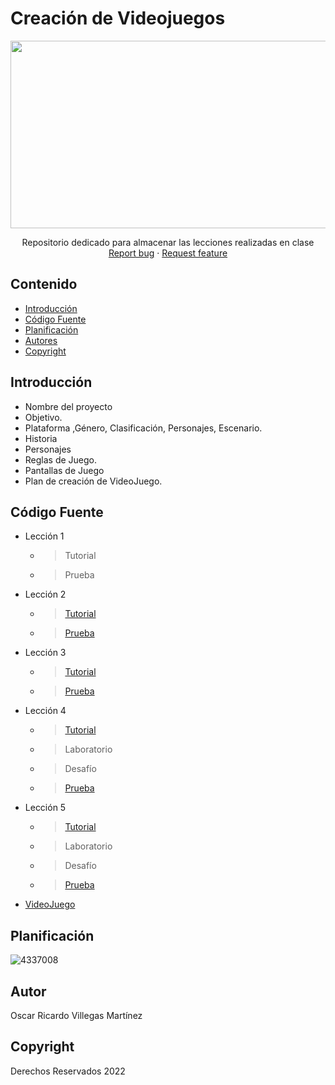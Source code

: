 # Creación de Videojuegos
<p align="center">
    <img src="https://assets1.ignimgs.com/thumbs/userUploaded/2015/8/28/bestsellinggames1280-1440779592068_1280w.jpg" alt="Logo" width=1200 height=300>

  <p align="center">
    Repositorio dedicado para almacenar las lecciones realizadas en clase
    <br>
    <a href="https://reponame/issues/new?template=bug.md">Report bug</a>
    ·
    <a href="https://reponame/issues/new?template=feature.md&labels=feature">Request feature</a>
  </p>
</p>


## Contenido

- [Introducción](#introducción)
- [Código Fuente](#código-fuente)
- [Planificación](#planificación)
- [Autores](#autores)
- [Copyright](#copyright)


## Introducción

- Nombre del proyecto
- Objetivo.
- Plataforma ,Género, Clasificación, Personajes, Escenario.
- Historia
- Personajes
- Reglas de Juego.
- Pantallas de Juego
- Plan de creación de VideoJuego.

## Código Fuente

* Lección 1
  * > Tutorial
  * > Prueba
* Lección 2
  * > [Tutorial](/Leccion%202/Prototipo02_OscarRicardoVillegasMartinez.unitypackage)
  * > [Prueba](/Leccion%202/EvidenciaPrototipo02_OscarRicardoVillegasMartínez.pdf)
* Lección 3
  * > [Tutorial](/Leccion%203/Prototipo03_OscarRicardoVillegasMartinez.unitypackage)
  * > [Prueba](/Leccion%203/EvidenciaPrototipo03_OscarRicardoVillegasMartínez.pdf)
* Lección 4
  * > [Tutorial](/Leccion%204/Prototipo_04OscarRicardoVillegasMartinez.unitypackage)
  * > Laboratorio
  * > Desafío
  * > [Prueba](/Leccion%204/EvidenciaPrototipo04_OscarRicardoVillegasMartínez.pdf)
* Lección 5
  * > [Tutorial](/Leccion%205/Prototipo_05OscarRicardoVillegasMartinez.unitypackage)
  * > Laboratorio
  * > Desafío
  * > [Prueba](/Leccion%205/EvidenciaPrototipo05_OscarRicardoVillegasMartínez.pdf)
* [VideoJuego](https://github.com/TaobT/CartToon-Race)

## Planificación

![4337008](https://user-images.githubusercontent.com/8560750/195951617-083a7e4d-323d-47b5-8e5e-529ded31bc06.jpg)

## Autor
Oscar Ricardo Villegas Martínez

## Copyright
Derechos Reservados 2022
